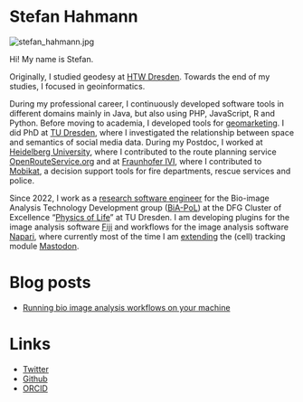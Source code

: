 # Stefan Hahmann

![stefan_hahmann.jpg](readme/stefan_hahmann.jpg)

Hi! My name is Stefan.

Originally, I studied geodesy at [HTW Dresden](https://www.htw-dresden.de/hochschule/fakultaeten/geoinformation). Towards the end of my studies, I focused in geoinformatics.

During my professional career, I continuously developed software tools in different domains mainly in Java, but also using PHP, JavaScript, R and Python. Before moving to academia, I developed tools for [geomarketing](https://www.microm.de/apps/mapchart-gis). I did PhD at [TU Dresden](https://tu-dresden.de/bu/umwelt/geo/ifk), where I investigated the relationship between space and semantics of social media data.
During my Postdoc, I worked at [Heidelberg University](https://www.geog.uni-heidelberg.de/gis/), where I contributed to the route planning service [OpenRouteService.org](https://maps.openrouteservice.org/#/) and at [Fraunhofer IVI](https://www.ivi.fraunhofer.de/), where I contributed to [Mobikat](https://www.mobikat.net/en.html), a decision support tools for fire departments, rescue services and police.

Since 2022, I work as a [research software engineer](https://de-rse.org/en/) for the Bio-image Analysis Technology Development group ([BiA-PoL](https://physics-of-life.tu-dresden.de/research/core-groups/bio-image-analysis/people)) at the DFG Cluster of Excellence “[Physics of Life](https://physics-of-life.tu-dresden.de/)” at TU Dresden. I am developing plugins for the image analysis software [Fiji](https://imagej.net/software/fiji/) and workflows for the image analysis software [Napari](https://napari.org/stable/), where currently most of the time I am [extending](https://github.com/mastodon-sc/mastodon-deep-lineage) the (cell) tracking module [Mastodon](https://mastodon.readthedocs.io/en/latest/).

# Blog posts

* [Running bio image analysis workflows on your machine](github_desktop_jupyter_notebook/readme)

# Links

* [Twitter](https://twitter.com/stefanhahmann)
* [Github](https://github.com/stefanhahmann/)
* [ORCID](https://orcid.org/0000-0002-8145-7090)
